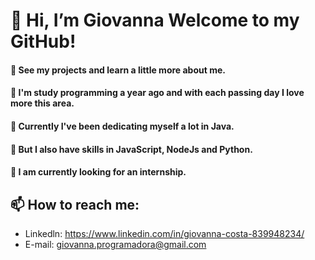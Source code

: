 # 👋 Hi, I’m Giovanna Welcome to my GitHub!
#### 👀 See my projects and learn a little more about me.
#### 💞️ I'm study programming a year ago and with each passing day I love more this area.
#### 💪 Currently I've been dedicating myself a lot in Java.
#### 💭 But I also have skills in JavaScript, NodeJs and Python.
#### 🌟 I am currently looking for an internship.

## 📫 How to reach me:
- Linkedln: https://www.linkedin.com/in/giovanna-costa-839948234/ 
- E-mail: giovanna.programadora@gmail.com


